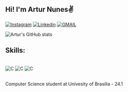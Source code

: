 ## Hi! I'm Artur Nunes✌️

[![Instagram](https://img.shields.io/badge/Instagram-E4405F?style=for-the-badge&logo=instagram&logoColor=white)](https://www.instagram.com/arturnunes.s/)
[![Linkedin](https://img.shields.io/badge/LinkedIn-0077B5?style=for-the-badge&logo=linkedin&logoColor=white)](https://www.linkedin.com/in/artur-nunes-299415328/)
[![GMAIL](https://img.shields.io/badge/Gmail-D14836?style=for-the-badge&logo=gmail&logoColor=white)](mailto:arturnunes.s06@gmail.com)

![Artur's GitHub stats](https://github-readme-stats.vercel.app/api?username=NunesArtur06&show_icons=true&theme=radical)

## Skills:

<div style="display : inline_blpck"><br/>
    <img align="center" alt="C" src="https://img.shields.io/badge/C-00599C?style=for-the-badge&logo=c&logoColor=white">
    <img align="center" alt="C" src="https://img.shields.io/badge/C%2B%2B-00599C?style=for-the-badge&logo=c%2B%2B&logoColor=white">
    <img align="center" alt="C" src="https://img.shields.io/badge/Python-3776AB?style=for-the-badge&logo=python&logoColor=white">
</div><br/>

Computer Science student at Univesity of Brasilia - 24.1
